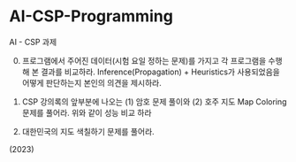 # AI-CSP-Programming

AI - CSP 과제

0. 프로그램에서 주어진 데이터(시험 요일 정하는 문제)를 가지고 각 프로그램을 수행해 본 결과를 비교하라. Inference(Propagation) + Heuristics가 사용되었음을 어떻게 판단하는지 본인의 의견을 제시하라.

1. CSP 강의록의 앞부분에 나오는 (1) 암호 문제 풀이와 (2) 호주 지도 Map Coloring 문제를 풀어라. 위와 같이 성능 비교 하라

2. 대한민국의 지도 색칠하기 문제를 풀어라.

(2023)
